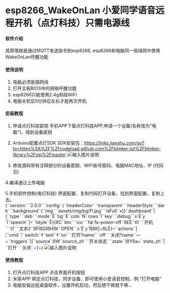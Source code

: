 # esp8266_WakeOnLan 小爱同学语音远程开机（点灯科技）只需电源线

#### 软件介绍
其原理就是通过MQTT发送指令到esp8266,
esp8266和电脑同一局域网中使用WakeOnLan呼醒功能


#### 使用说明

1.  电脑必须是插网线
2.  打开主板BIOS中的网络呼醒功能
3.  esp8266只能使用2.4g频段WiFi
4.  电脑关机后5分钟后左右才能再次开机


#### 安装教程

1.  申请点灯科技密钥 
    手机APP下载点灯科技APP,申请一个设备(名称改为"电脑")，得到设备密钥
    
2.  Arduino配置点灯SDK
    SDK安装包：https://links.jianshu.com/go?to=https%3A%2F%2Fcodeload.github.com%2Fblinker-iot%2Fblinker-library%2Fzip%2Fmaster
![输入图片说明](import-lib.png)

3.  修改源码带有注释部分的设备密钥、WiFi账号密码、电脑MAC地址、IP (代码见)


4.编译通过上传电脑


5.手机软件控制(电灯科技)
界面配置，复制代码打开设备，找到界面配置，复制上去。 
{¨version¨¨2.0.0¨¨config¨{¨headerColor¨¨transparent¨¨headerStyle¨¨dark¨¨background¨{¨img¨¨assets/img/bg/f1.jpg¨¨isFull¨»}}¨dashboard¨|{¨type¨¨deb¨¨mode¨É¨bg¨É¨cols¨Ñ¨rows¨Í¨key¨¨debug¨´x´É´y´Ì¨speech¨|÷¨lstyle¨Ê}{ßC¨btn¨¨ico¨¨fal fa-power-off¨ßEÉ¨t0¨¨开机¨¨t1¨¨文本2¨ßFÌßGÍßHÍßI¨OPEN¨´x´Ë´y´ÑßK|÷ßLË}÷¨actions¨|¦¨cmd¨¦¨switch¨‡¨text¨‡¨on¨¨打开?name¨¨off¨¨关闭?name¨—÷¨triggers¨|{¨source¨ßW¨source_zh¨¨开关状态¨¨state¨|ßYßa÷¨state_zh¨|¨打开¨¨关闭¨÷}÷}
![输入图片说明](%E5%BE%AE%E4%BF%A1%E5%9B%BE%E7%89%87_20221225172903.jpg)


#### 使用教程
1. 打开点灯科技APP 点击界面开机按钮
2. 米家APP 绑定点灯科技，同步设备，即可使用小爱语音控制。例:"打开电脑" 
3. 电脑安装远程桌面软件，设置开机启动，然后想干嘛就干嘛...
